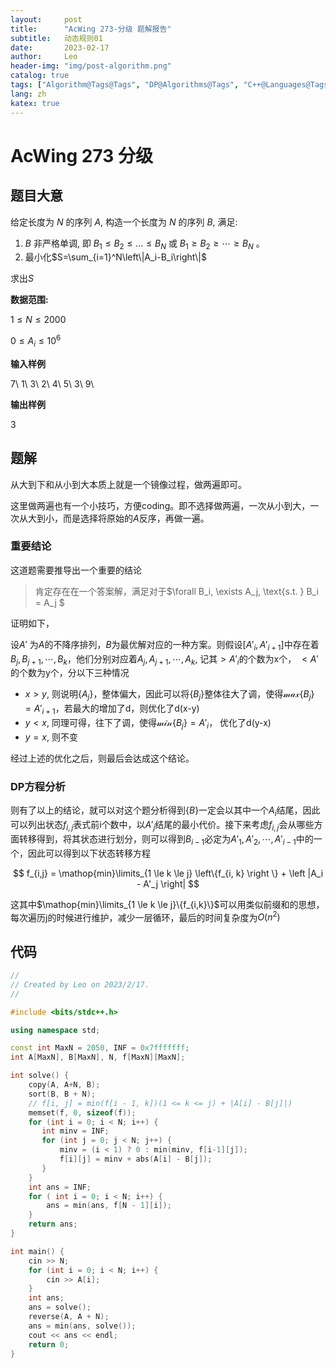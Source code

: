 ```yaml
---
layout:     post
title:      "AcWing 273-分级 题解报告"
subtitle:   动态规则01
date:       2023-02-17
author:     Leo
header-img: "img/post-algorithm.png"
catalog: true
tags: ["Algorithm@Tags@Tags", "DP@Algorithms@Tags", "C++@Languages@Tags"]
lang: zh
katex: true
---
```

# AcWing 273 分级

## 题目大意

给定长度为 $N$ 的序列 $A$, 构造一个长度为 $N$ 的序列 $B$, 满足:

1. $B$ 非严格单调, 即 $B_1 \leq B_2 \leq \ldots \leq B_N$ 或 $B_1 \geq B_2 \geq \cdots \geq B_N$ 。
2. 最小化$S=\sum_{i=1}^N\left\|A_i-B_i\right\|$

求出$S$

**数据范围:**

$1 \leq N \leq 2000$

$0\leq A_i  \leq 10^6$

**输入样例**

7\\
1\\
3\\
2\\
4\\
5\\
3\\
9\\

**输出样例**

3

## 题解

从大到下和从小到大本质上就是一个镜像过程，做两遍即可。

这里做两遍也有一个小技巧，方便coding。即不选择做两遍，一次从小到大，一次从大到小，而是选择将原始的$A$反序，再做一遍。

### 重要结论

这道题需要推导出一个重要的结论

> 肯定存在在一个答案解，满足对于$\forall B_i, \exists A_j, \text{s.t. } B_i = A_j $

证明如下，

设$A'$ 为$A$的不降序排列，$B$为最优解对应的一种方案。则假设$\left[A'_i, A'_{i+1}\right]$中存在着$B_j, B_{j+1}, \cdots, B_k$，他们分别对应着$A_j, A_{j+1}, \cdots, A_{k}$, 记其$> A'_i$的个数为x个， $<A'$的个数为y个，分以下三种情况

* $x>y$, 则说明$\{A_j\}$，整体偏大，因此可以将$\{B_j\}$整体往大了调，使得$\mathcal{max}\{B_j\} = A'_{i+1}$，若最大的增加了d，则优化了d(x-y)
* $y<x$, 同理可得，往下了调，使得$\mathcal{min}\{B_j\} = A'_i$， 优化了d(y-x)
* $y=x$, 则不变

经过上述的优化之后，则最后会达成这个结论。

### DP方程分析

则有了以上的结论，就可以对这个题分析得到$\{B\}$一定会以其中一个$A_i$结尾，因此可以列出状态$f_{i,j}$表式前i个数中，以$A'_j$结尾的最小代价。接下来考虑$f_{i,j}$会从哪些方面转移得到，将其状态进行划分，则可以得到$B_{i-1}$必定为$A'_1, A'_2, \cdots, A'_{i-1}$中的一个，因此可以得到以下状态转移方程

$$
f_{i,j} = \mathop{min}\limits_{1 \le k \le j} \left\{f_{i, k} \right \} + \left |A_i - A'_j \right|
$$

这其中$\mathop{min}\limits_{1 \le k \le j}\{f_{i,k}\}$可以用类似前缀和的思想，每次遍历j的时候进行维护，减少一层循环，最后的时间复杂度为$O(n^2)$

## 代码

```c++
//
// Created by Leo on 2023/2/17.
//

#include <bits/stdc++.h>

using namespace std;

const int MaxN = 2050, INF = 0x7fffffff;
int A[MaxN], B[MaxN], N, f[MaxN][MaxN];

int solve() {
    copy(A, A+N, B);
    sort(B, B + N);
    // f[i, j] = min(f[i - 1, k])(1 <= k <= j) + |A[i] - B[j]|)
    memset(f, 0, sizeof(f));
    for (int i = 0; i < N; i++) {
       int minv = INF;
       for (int j = 0; j < N; j++) {
           minv = (i < 1) ? 0 : min(minv, f[i-1][j]);
           f[i][j] = minv + abs(A[i] - B[j]);
       }
    }
    int ans = INF;
    for ( int i = 0; i < N; i++) {
        ans = min(ans, f[N - 1][i]);
    }
    return ans;
}

int main() {
    cin >> N;
    for (int i = 0; i < N; i++) {
        cin >> A[i];
    }
    int ans;
    ans = solve();
    reverse(A, A + N);
    ans = min(ans, solve());
    cout << ans << endl;
    return 0;
}
```
